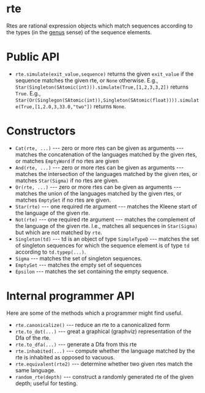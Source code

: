 <!--
 Copyright (c) 2022 EPITA Research and Development Laboratory

 Permission is hereby granted, free of charge, to any person obtaining
 a copy of this software and associated documentation
 files (the "Software"), to deal in the Software without restriction,
 including without limitation the rights to use, copy, modify, merge,
 publish, distribute, sublicense, and/or sell copies of the Software,
 and to permit persons to whom the Software is furnished to do so,
 subject to the following conditions:

 The above copyright notice and this permission notice shall be
 included in all copies or substantial portions of the Software.

 THE SOFTWARE IS PROVIDED "AS IS", WITHOUT WARRANTY OF ANY KIND,
 EXPRESS OR IMPLIED, INCLUDING BUT NOT LIMITED TO THE WARRANTIES OF
 MERCHANTABILITY, FITNESS FOR A PARTICULAR PURPOSE AND
 NONINFRINGEMENT. IN NO EVENT SHALL THE AUTHORS OR COPYRIGHT HOLDERS BE
 LIABLE FOR ANY CLAIM, DAMAGES OR OTHER LIABILITY, WHETHER IN AN ACTION
 OF CONTRACT, TORT OR OTHERWISE, ARISING FROM, OUT OF OR IN CONNECTION
 WITH THE SOFTWARE OR THE USE OR OTHER DEALINGS IN THE SOFTWARE.
-->

# rte

Rtes are rational expression objects which match sequences according to the
types (in the [genus](genus.md) sense) of the sequence elements.

# Public API

* `rte.simulate(exit_value,sequence)` returns the given `exit_value` if the sequence matches the given rte, or `None` otherwise.
E.g., `Star(Singleton(SAtomic(int))).simulate(True,[1,2,3,3,2])` returns `True`.
E.g., `Star(Or(Singlegon(SAtomic(int)),Singleton(SAtomic(float)))).simulate(True,[1,2.0,3,33.0,"two"])` returns `None`.

# Constructors

* `Cat(rte, ...)` --- zero or more rtes can be given as arguments --- matches the concatenation of the languages matched by the given rtes, or matches `EmptyWord` if no rtes are given
* `And(rte, ...)` --- zero or more rtes can be given as arguments --- matches the intersection of the languages matched by the given rtes, or matches `Star(Sigma)` if no rtes are given.
* `Or(rte, ...)` --- zero or more rtes can be given as arguments --- matches the union of the languages matched by the given rtes, or matches `EmptySet` if no rtes are given.
* `Star(rte)` --- one required rte argument --- matches the Kleene start of the language of the given rte.
* `Not(rte)` --- one required rte argument --- matches the complement of the language of the given rte.  I.e., matches all sequences in `Star(Sigma)` but which are not matched by `rte`.
* `Singleton(td)` --- td is an object of type `SimpleTypeD` --- matches the set of singleton sequences for which the sequence element is of type `td` according to `td.typep(...)`.
* `Sigma` --- matches the set of singleton sequences.
* `EmptySet` --- matches the empty set of sequences
* `Epsilon` --- matches the set containing the empty sequence.

# Internal programmer API

Here are some of the methods which a programmer might find useful.

* `rte.canonicalize()` --- reduce an rte to a canonicalized form
* `rte.to_dot(...)` --- great a graphical (graphviz) representation of the Dfa of the rte.
* `rte.to_dfa(...)` --- generate a Dfa from this rte
* `rte.inhabited(...)` --- compute whether the language matched by the rte is inhabited as opposed to vacuous.
* `rte.equivalent(rte2)` --- determine whether two given rtes match the same language.
* `random_rte(depth)` --- construct a randomly generated rte of the given depth; useful for testing.
